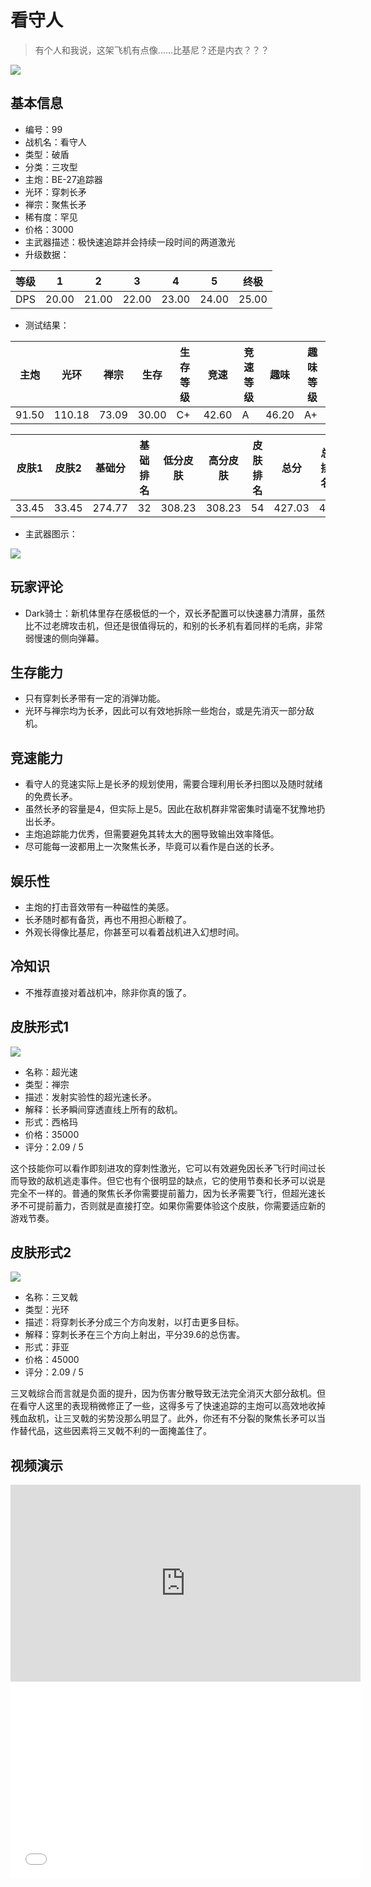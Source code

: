 # 看守人

> 有个人和我说，这架飞机有点像……比基尼？还是内衣？？？

<img src="/ships/ship_99.png" style={{zoom:1}}/>

## 基本信息

- 编号：99
- 战机名：看守人
- 类型：破盾
- 分类：三攻型
- 主炮：BE-27追踪器
- 光环：穿刺长矛
- 禅宗：聚焦长矛
- 稀有度：罕见
- 价格：3000
- 主武器描述：极快速追踪并会持续一段时间的两道激光
- 升级数据：

| 等级 | 1 | 2 | 3 | 4 | 5 | 终极 |
|--|--|--|--|--|--|--|
| DPS | 20.00 | 21.00 | 22.00 | 23.00 | 24.00 | 25.00 |

- 测试结果：

| 主炮 | 光环 | 禅宗 | 生存 | 生存等级 | 竞速 | 竞速等级 | 趣味 | 趣味等级 |
|--|--|--|--|--|--|--|--|--|
| 91.50 | 110.18 | 73.09 | 30.00 | C+ | 42.60 | A | 46.20 | A+ |

| 皮肤1 | 皮肤2 | 基础分 | 基础排名 | 低分皮肤 | 高分皮肤 | 皮肤排名 | 总分 | 总排名 |
|--|--|--|--|--|--|--|--|--|
| 33.45 | 33.45 | 274.77 | 32 | 308.23 | 308.23 | 54 | 427.03 | 44 |

- 主武器图示：

<img src="/illustration/main_99.gif" style={{zoom:1}}/>

## 玩家评论

- Dark骑士：新机体里存在感极低的一个，双长矛配置可以快速暴力清屏，虽然比不过老牌攻击机，但还是很值得玩的，和别的长矛机有着同样的毛病，非常弱慢速的侧向弹幕。

## 生存能力

- 只有穿刺长矛带有一定的消弹功能。
- 光环与禅宗均为长矛，因此可以有效地拆除一些炮台，或是先消灭一部分敌机。

## 竞速能力

- 看守人的竞速实际上是长矛的规划使用，需要合理利用长矛扫图以及随时就绪的免费长矛。
- 虽然长矛的容量是4，但实际上是5。因此在敌机群非常密集时请毫不犹豫地扔出长矛。
- 主炮追踪能力优秀，但需要避免其转太大的圈导致输出效率降低。
- 尽可能每一波都用上一次聚焦长矛，毕竟可以看作是白送的长矛。

## 娱乐性

- 主炮的打击音效带有一种磁性的美感。
- 长矛随时都有备货，再也不用担心断粮了。
- 外观长得像比基尼，你甚至可以看着战机进入幻想时间。

## 冷知识

- 不推荐直接对着战机冲，除非你真的饿了。

## 皮肤形式1

<img src="/ships/ship_99_apex_1.png" style={{zoom:1}}/>

- 名称：超光速
- 类型：禅宗
- 描述：发射实验性的超光速长矛。
- 解释：长矛瞬间穿透直线上所有的敌机。
- 形式：西格玛
- 价格：35000
- 评分：2.09 / 5

这个技能你可以看作即刻进攻的穿刺性激光，它可以有效避免因长矛飞行时间过长而导致的敌机逃走事件。但它也有个很明显的缺点，它的使用节奏和长矛可以说是完全不一样的。普通的聚焦长矛你需要提前蓄力，因为长矛需要飞行，但超光速长矛不可提前蓄力，否则就是直接打空。如果你需要体验这个皮肤，你需要适应新的游戏节奏。

## 皮肤形式2

<img src="/ships/ship_99_apex_2.png" style={{zoom:1}}/>

- 名称：三叉戟
- 类型：光环
- 描述：将穿刺长矛分成三个方向发射，以打击更多目标。
- 解释：穿刺长矛在三个方向上射出，平分39.6的总伤害。
- 形式：菲亚
- 价格：45000
- 评分：2.09 / 5

三叉戟综合而言就是负面的提升，因为伤害分散导致无法完全消灭大部分敌机。但在看守人这里的表现稍微修正了一些，这得多亏了快速追踪的主炮可以高效地收掉残血敌机，让三叉戟的劣势没那么明显了。此外，你还有不分裂的聚焦长矛可以当作替代品，这些因素将三叉戟不利的一面掩盖住了。

## 视频演示

<iframe width="560" height="315" src="https://www.youtube.com/embed/tu9XEZVNoSU?si=qRriNaJJX71HKhX4" title="YouTube video player" frameborder="0" allow="accelerometer; autoplay; clipboard-write; encrypted-media; gyroscope; picture-in-picture; web-share" referrerpolicy="strict-origin-when-cross-origin" allowfullscreen></iframe>

<br/>

<iframe width="560" height="315" src="//player.bilibili.com/player.html?aid=556948505&bvid=BV1Pv4y1c73G&cid=801664993&p=1&autoplay=false" scrolling="no" border="0" frameborder="no" allow="accelerometer; autoplay; clipboard-write; encrypted-media; gyroscope; picture-in-picture; web-share" framespacing="0" allowfullscreen="true"> </iframe>